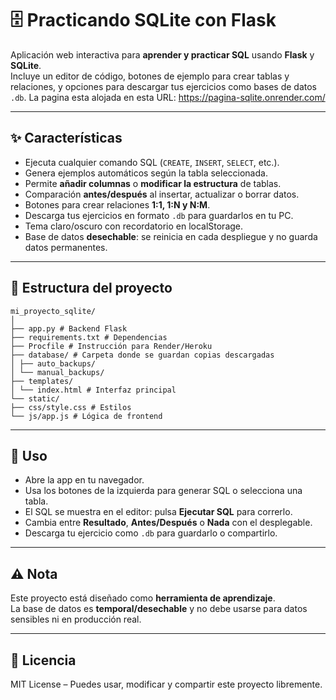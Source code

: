 # 🗄️ Practicando SQLite con Flask

Aplicación web interactiva para **aprender y practicar SQL** usando **Flask** y **SQLite**.  
Incluye un editor de código, botones de ejemplo para crear tablas y relaciones, y opciones para descargar tus ejercicios como bases de datos `.db`.
La pagina esta alojada en esta URL: https://pagina-sqlite.onrender.com/

---

## ✨ Características
- Ejecuta cualquier comando SQL (`CREATE`, `INSERT`, `SELECT`, etc.).
- Genera ejemplos automáticos según la tabla seleccionada.
- Permite **añadir columnas** o **modificar la estructura** de tablas.
- Comparación **antes/después** al insertar, actualizar o borrar datos.
- Botones para crear relaciones **1:1, 1:N y N:M**.
- Descarga tus ejercicios en formato `.db` para guardarlos en tu PC.
- Tema claro/oscuro con recordatorio en localStorage.
- Base de datos **desechable**: se reinicia en cada despliegue y no guarda datos permanentes.

---

## 📂 Estructura del proyecto
    mi_proyecto_sqlite/
    │
    ├── app.py # Backend Flask
    ├── requirements.txt # Dependencias
    ├── Procfile # Instrucción para Render/Heroku
    ├── database/ # Carpeta donde se guardan copias descargadas
    │ ├── auto_backups/
    │ └── manual_backups/
    ├── templates/
    │ └── index.html # Interfaz principal
    └── static/
    ├── css/style.css # Estilos
    └── js/app.js # Lógica de frontend


---

## 🔧 Uso
- Abre la app en tu navegador.
- Usa los botones de la izquierda para generar SQL o selecciona una tabla.
- El SQL se muestra en el editor: pulsa **Ejecutar SQL** para correrlo.
- Cambia entre **Resultado**, **Antes/Después** o **Nada** con el desplegable.
- Descarga tu ejercicio como `.db` para guardarlo o compartirlo.

---

## ⚠️ Nota
Este proyecto está diseñado como **herramienta de aprendizaje**.  
La base de datos es **temporal/desechable** y no debe usarse para datos sensibles ni en producción real.

---

## 📜 Licencia
MIT License – Puedes usar, modificar y compartir este proyecto libremente.
